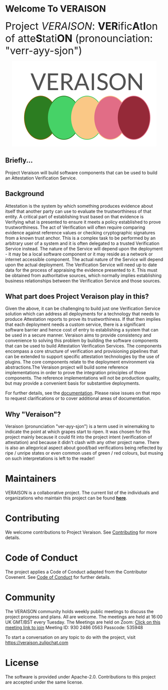 <!--
  -- Copyright 2020 Contributors to the Veraison project.
  -- SPDX-License-Identifier: Apache-2.0
--->

# Welcome To VERAISON
<font size="6
">
Project _VERAISON_: **VER**ific**A**t**I**on of atte**S**tati**ON** (pronounciation: "verr-ayy-sjon")
</font>

<p/>
<p align="center">
  <img src="./veraison-logo.png"/>
</p>

## Briefly...
Project Veraison will build software components that can be used to build an Attestation Verification Service.

## Background
Attestation is the system by which something produces evidence about itself that another party can use to evaluate the trustworthiness of that entity. A critical part of establishing trust based on that evidence is Verifying what is presented to ensure it meets a policy established to prove trustworthiness. The act of Verification will often require comparing evidence against reference values or checking cryptographic signatures from a known trust anchor. This is a complex task to be performed by an arbitrary user of a system and it is often delegated to a trusted Verification Service instead. The nature of the Service will depend upon the deployment - it may be a local software component or it may reside as a network or internet accessible component. The actual nature of the Service will depend upon the actual deployment. The Verification Service will need up to date data for the process of appraising the evidence presented to it. This must be obtained from authoritative sources, which normally implies establishing business relationships between the Verification Service and those sources. 

## What part does Project Veraison play in this?
Given the above, it can be challenging to build just one Verification Service solution which can address all deployments for a technology that needs to produce Attestation reports to prove its trustworthiness. If that then implies that each deployment needs a custom service, there is a significant software barrier and hence cost of entry to establishing a system that can be used in a secure manner. Veraison aims to provide consistency and convenience to solving this problem by building the software components that can be used to build Attestation Verification Services. The components encompass a core structure of verification and provisioning pipelines that can be extended to support specific attestation technologies by the use of plugins. The core components relate to the deployment environment via abstractions.The Veraison project will build some reference implementations in order to prove the integration principles of those components. The reference implementations will not be production quality, but may provide a convenient basis for substantive deployments.


For further details, see the [documentation](https://github.com/veraison/docs). Please raise issues on that repo to request clarifications or to cover additional areas of documentation.

## Why "Veraison"?
Veraison (pronunciation "ver-ayy-sjon") is a term used in winemaking to indicate the point at which grapes start to ripen. 
It was chosen for this project mainly because it could fit into the project intent (verification of attestation) and because it didn't clash with any other project name.
There is also an allegorical aspect about good/bad verifications being reflected by ripe / unripe states or even common uses of green / red colours, but musing on such interpretations is left to the reader! 

# Maintainers

VERAISON is a collaborative project. The current list of the individuals and organizations who maintain this project can be found [**here**](./MAINTAINERS.toml). 

# Contributing
We welcome contributions to Project Veraison. See [Contributing](./CONTRIBUTING.md) for more details. 

# Code of Conduct
The project applies a Code of Conduct adapted from the Contributor Covenent. See [Code of Conduct](./CODE_OF_CONDUCT.md) for further details.

# Community

The VERAISON community holds weekly public meetings to discuss the project progress and plans. All are welcome.
The meetings are held at 16:00 UK GMT/BST every Tuesday. The Meetings are held on Zoom: [Click on this meeting link to join](https://armltd.zoom.us/j/93024860563?pwd=dVpVcFRtSVFmV29HV3dHWENrZk5WQT09)
Meeting ID: 930 2486 0563
Passcode: 535948

To start a conversation on any topic to do with the project, visit https://veraison.zulipchat.com


# License

The software is provided under Apache-2.0. Contributions to this project are accepted under the same license.

